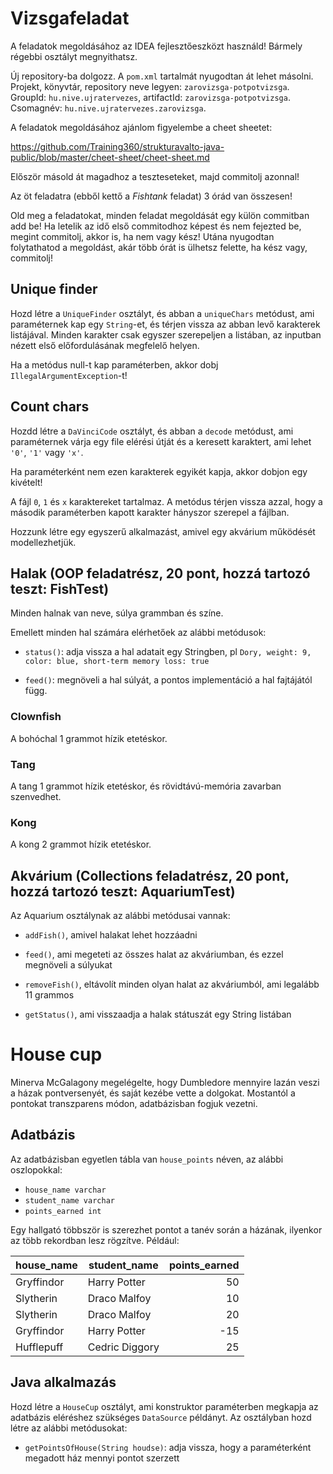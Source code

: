 # Vizsgafeladat

A feladatok megoldásához az IDEA fejlesztőeszközt használd! 
Bármely régebbi osztályt megnyithatsz.

Új repository-ba dolgozz. A `pom.xml` tartalmát nyugodtan át lehet másolni. 
Projekt, könyvtár, repository neve legyen: `zarovizsga-potpotvizsga`. 
GroupId: `hu.nive.ujratervezes`, artifactId: `zarovizsga-potpotvizsga`. Csomagnév: `hu.nive.ujratervezes.zarovizsga`.

A feladatok megoldásához ajánlom figyelembe a cheet sheetet:

https://github.com/Training360/strukturavalto-java-public/blob/master/cheet-sheet/cheet-sheet.md

Először másold át magadhoz a teszteseteket, majd commitolj azonnal!

Az öt feladatra (ebből kettő a _Fishtank_ feladat) 3 órád van összesen!

Old meg a feladatokat, minden feladat megoldását egy külön commitban
add be!
Ha letelik az idő első commitodhoz képest és nem fejezted be, megint commitolj, akkor is,
ha nem vagy kész! Utána nyugodtan folytathatod a megoldást, akár több órát is
ülhetsz felette, ha kész vagy, commitolj!

## Unique finder

Hozd létre a `UniqueFinder` osztályt, és abban a `uniqueChars` metódust, ami paraméternek kap egy `String`-et, és 
térjen vissza az abban levő karakterek listájával. Minden karakter csak egyszer szerepeljen a listában, az inputban nézett első előfordulásának megfelelő helyen.

Ha a metódus null-t kap paraméterben, akkor dobj `IllegalArgumentException`-t!

## Count chars

Hozdd létre a `DaVinciCode` osztályt, és abban a `decode` metódust, ami paraméternek várja egy file elérési útját és a keresett karaktert, ami lehet `'0'`, `'1'` vagy `'x'`.

Ha paraméterként nem ezen karakterek egyikét kapja, akkor dobjon egy kivételt!

A fájl `0`, `1` és `x` karaktereket tartalmaz. A metódus térjen vissza azzal, hogy a második paraméterben kapott karakter hányszor szerepel a fájlban.

Hozzunk létre egy egyszerű alkalmazást, amivel egy akvárium működését modellezhetjük.

## Halak (OOP feladatrész, 20 pont, hozzá tartozó teszt: FishTest)

Minden halnak van neve, súlya grammban és színe.

Emellett minden hal számára elérhetőek az alábbi metódusok:

- `status()`: adja vissza a hal adatait egy Stringben, pl `Dory, weight: 9, color: blue, short-term memory loss: true`

- `feed()`: megnöveli a hal súlyát, a pontos implementáció a hal fajtájától függ.

### Clownfish

A bohóchal 1 grammot hízik etetéskor.

### Tang

A tang 1 grammot hízik etetéskor, és rövidtávú-memória zavarban szenvedhet.

### Kong

A kong 2 grammot hízik etetéskor.

## Akvárium (Collections feladatrész, 20 pont, hozzá tartozó teszt: AquariumTest)

Az Aquarium osztálynak az alábbi metódusai vannak:

- `addFish()`, amivel halakat lehet hozzáadni

- `feed()`, ami megeteti az összes halat az akváriumban, és ezzel megnöveli a súlyukat

- `removeFish()`, eltávolít minden olyan halat az akváriumból, ami legalább 11 grammos

- `getStatus()`, ami visszaadja a halak státuszát egy String listában

# House cup

Minerva McGalagony megelégelte, hogy Dumbledore mennyire lazán veszi a házak pontversenyét, és saját kezébe vette a dolgokat. Mostantól a pontokat transzparens módon, adatbázisban fogjuk vezetni.

## Adatbázis

Az adatbázisban egyetlen tábla van `house_points` néven, az alábbi oszlopokkal:

- `house_name varchar`
- `student_name varchar`
- `points_earned int`

Egy hallgató többször is szerezhet pontot a tanév során a házának, ilyenkor az több rekordban lesz rögzítve. Például:

| house_name | student_name    | points_earned |
|------------|-----------------|--------------:|
| Gryffindor | Harry Potter    | 50            |
| Slytherin  | Draco Malfoy    | 10            |
| Slytherin  | Draco Malfoy    | 20            |
| Gryffindor | Harry Potter    | -15           |
| Hufflepuff | Cedric Diggory  | 25            |

## Java alkalmazás

Hozd létre a `HouseCup` osztályt, ami konstruktor paraméterben megkapja az adatbázis eléréshez szükséges `DataSource` példányt. Az osztályban hozd létre az alábbi metódusokat:

- `getPointsOfHouse(String houdse)`: adja vissza, hogy a paraméterként megadott ház mennyi pontot szerzett
